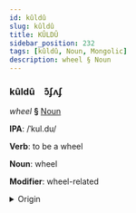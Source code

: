 ```yaml
---
id: kûldû
slug: kûldû
title: KÛLDÛ
sidebar_position: 232
tags: [kûldû, Noun, Mongolic]
description: wheel § Noun
---
```


### kûldû&emsp;<span kind="abugida">ɔ͊ʄʌʄ</span>

*wheel* **§** [Noun](../../tags/Noun)

**IPA**: /ˈkul.du/

**Verb**: to be a wheel

**Noun**: wheel

**Modifier**: wheel-related

<details>
    <summary>Origin</summary>
    Mongolian ᠬᠦᠷᠳᠦ kürdü <br/>
    <em>Mongolic Language Family</em>
</details>